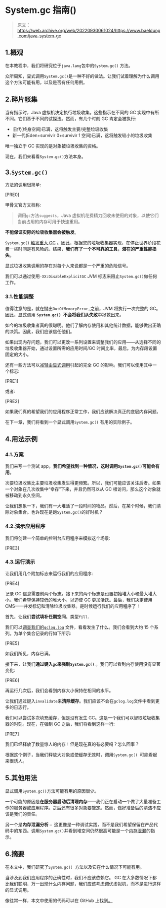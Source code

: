 # System.gc 指南()

> 原文：<https://web.archive.org/web/20220930061024/https://www.baeldung.com/java-system-gc>

## 1.概观

在本教程中，我们将研究位于`java.lang`包中的`System.gc()` 方法。

众所周知，显式调用`System.gc()`是一种不好的做法。让我们试着理解为什么调用这个方法可能有用，以及是否有任何用例。

## 2.碎片帐集

当有指示时，Java 虚拟机决定执行垃圾收集。这些指示在不同的 GC 实现中有所不同。它们基于不同的试探法。然而，有几个时刻 GC 肯定会被执行:

*   旧代(终身空间)已满，这将触发主要/完整垃圾收集
*   新一代(Eden+survivir 0+survivir 1 空间)已满，这将触发较小的垃圾收集

唯一独立于 GC 实现的是对象被垃圾收集的资格。

现在，我们来看看`System.gc()`方法本身。

## 3.`System.gc()`

方法的调用很简单:

[PRE0]

甲骨文官方文档称:

> 调用`gc`方法`suggests`，Java 虚拟机花费精力回收未使用的对象，以使它们当前占用的内存可用于快速重用。

**不能保证实际的垃圾收集器会被触发**。

`System.gc()` [触发重大 GC](https://web.archive.org/web/20220926184331/https://www.oracle.com/java/technologies/javase/gc-tuning-6.html#other_considerations) 。因此，根据您的垃圾收集器实现，在停止世界阶段花费一些时间是有风险的。结果，**我们有了一个不可靠的工具，潜在的严重性能损失**。

显式垃圾收集调用的存在对每个人来说都是一个严重的危险信号。

我们可以通过使用`-XX:DisableExplicitGC` JVM 标志来阻止`System.gc()`做任何工作。

### 3.1.性能调整

值得注意的是，就在抛出`OutOfMemoryError,`之前，JVM 将执行一次完整的 GC。因此，显式调用 **`System.gc() `不会将我们从失败**中拯救出来。

如今的垃圾收集者真的很聪明。他们了解内存使用和其他统计数据，能够做出正确的决策。因此，我们应该信任他们。

如果出现内存问题，我们可以更改一系列设置来调整我们的应用——从选择不同的垃圾收集器开始，通过设置所需的应用时间/GC 时间比率，最后，为内存段设置固定的大小。

还有一些方法可以[减轻由显式调用](https://web.archive.org/web/20220926184331/https://docs.oracle.com/javase/8/docs/technotes/guides/vm/cms-6.html)引起的完全 GC 的影响。我们可以使用其中一个标志:

[PRE1]

或者:

[PRE2]

如果我们真的希望我们的应用程序正常工作，我们应该解决真正的底层内存问题。

在下一章，我们将看到一个显式调用`System.gc()` 有用的实际例子。

## 4.用法示例

### 4.1.方案

我们来写一个测试 app。**我们希望找到一种情况，这时调用`System.gc()`可能会有用**。

次要垃圾收集比主要垃圾收集发生得更频繁。所以，我们可能应该关注后者。如果一个对象在几次收集中“幸存”下来，并且仍然可以从 GC 根访问，那么这个对象就被移动到永久空间。

让我们想象一下，我们有一大堆活了一段时间的物品。然后，在某个时候，我们清除对象集合。也许现在是跑`System.gc()`的好时机？

### 4.2.演示应用程序

我们将创建一个简单的控制台应用程序来模拟这个场景:

[PRE3]

### 4.3.运行演示

让我们用几个附加标志来运行我们的应用程序:

[PRE4]

记录 GC 信息需要前两个标志。接下来的两个标志是设置初始堆大小和最大堆大小。我们希望保持较低的堆大小，以迫使 GC 更加活跃。最后，我们决定使用 CMS——并发标记和清除垃圾收集器。是时候运行我们的应用程序了！

首先，让我们**尝试填补任期空间**。类型`fill.`

我们可以[调查我们的`gclog.log`](/web/20220926184331/https://www.baeldung.com/java-verbose-gc) 文件，看看发生了什么。我们会看到大约 15 个系列。为单个集合记录的行如下所示:

[PRE5]

如我们所见，内存已满。

接下来，让我们**通过键入`gc`来强制`System.gc()`** 。我们可以看到内存使用没有显著变化:

[PRE6]

再运行几次后，我们会看到内存大小保持在相同的水平。

让我们通过键入`invalidate`来**清除缓存**。我们应该不会在`gclog.log`文件中看到更多的日志行。

我们可以尝试多次填充缓存，但是没有发生 GC。这是一个我们可以智取垃圾收集器的时刻。现在，在强制 GC 之后，我们将看到这样一行:

[PRE7]

我们已经释放了数量惊人的内存！但是现在真的有必要吗？怎么回事？

根据这个例子，当我们释放大对象或使缓存无效时，调用`System.gc() `可能看起来很诱人。

## 5.其他用法

显式调用`System.gc()`方法可能有用的原因很少。

一个可能的原因是**在服务器启动后清理内存**——我们正在启动一个做了大量准备工作的服务器或应用程序。之后还有很多对象要敲定。然而，做好准备后的清洁不应该是我们的责任。

另一个是**内存泄漏分析** `— `这更像是一种调试实践，而不是我们希望保留在产品代码中的东西。调用`System.gc()`并看到堆空间仍然很高可能是一个[内存泄漏](/web/20220926184331/https://www.baeldung.com/java-memory-leaks)的指示。

## 6.摘要

在本文中，我们研究了`System.gc() `方法以及它在什么情况下可能有用。

当涉及到我们应用程序的正确性时，我们不应该依赖它。 GC 在大多数情况下都比我们聪明，万一出现什么内存问题，我们应该考虑调优虚拟机，而不是进行这样的显式调用。

像往常一样，本文中使用的代码可以在 GitHub 上找到[。](https://web.archive.org/web/20220926184331/https://github.com/eugenp/tutorials/tree/master/core-java-modules/core-java-jvm)